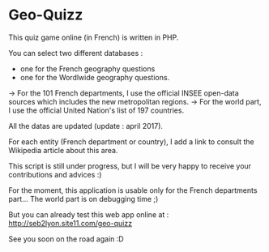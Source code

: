 # Geo-Quizz
This quiz game online (in French) is written in PHP. 

You can select two different databases : 
  - one for the French geography questions 
  - one for the Wordlwide geography questions.

-> For the 101 French departments, I use the official INSEE open-data sources which includes the new metropolitan regions.
-> For the world part, I use the official United Nation's list of 197 countries.

All the datas are updated (update : april 2017).

For each entity (French department or country), I add a link to consult the Wikipedia article about this area.

This script is still under progress, but I will be very happy to receive your contributions and advices :)

For the moment, this application is usable only for the French departments part... The world part is on debugging time ;)

But you can already test this web app online at : http://seb2lyon.site11.com/geo-quizz

See you soon on the road again :D
